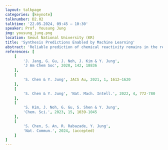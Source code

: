 ```yaml
---
layout: talkpage
categories: [keynote]
talknumber: D2.02
talktime: '22.05.2024, 09:45 – 10:30'
speaker: Prof. Yousung Jung
img: yousung_jung.png
location: Seoul National University (KR)
title: 'Synthesis Predictions Enabled by Machine Learning'
abstract: 'Reliable prediction of chemical reactivity remains in the realm of knowledgeable synthetic chemists. Automating this process by using artificial intelligence could accelerate synthesis design in future digital laboratories. While several machine learning approaches have demonstrated promising results, most current models use language models which is difficult to interpret and deviate from how human chemists analyze and predict reactions based on electronic changes. In this talk, I will talk about our recent efforts to learn organic reactivity based on chemical rules and algorithms. The issues related to the current reaction datasets and hence the importance of data curation to further improve the models will be discussed. I will then propose a new organic synthesis prediction AI methodology that can predict the reaction mechanisms with various chemical conditions.'
references: [
    [
        'J. Jang, G. Gu, J. Noh, J. Kim & Y. Jung',
        'J Am Chem Soc', 2020, 142, 18836
    ],
    [
        'S. Chen & Y. Jung', JACS Au, 2021, 1, 1612–1620
    ],
    [
        'S. Chen & Y. Jung', 'Nat. Mach. Intell.', 2022, 4, 772-780
    ],
    [
        'S. Kim, J. Noh, G. Gu, S. Shen & Y. Jung',
        'Chem. Sci.', 2023, 15, 1039-1045
    ],
    [
        'S. Chen, S. An, R. Rabazade, Y. Jung',
        'Nat. Commun.', 2024, (accepted)
    ]
]
---
```

